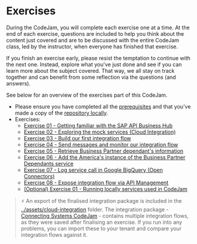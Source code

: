 # Exercises

During the CodeJam, you will complete each exercise one at a time. At the end of each exercise, questions are included to help you think about the content just covered and are to be discussed with the entire CodeJam class, led by the instructor, when everyone has finished that exercise.

If you finish an exercise early, please resist the temptation to continue with the next one. Instead, explore what you've just done and see if you can learn more about the subject covered. That way, we all stay on track together and can benefit from some reflection via the questions (and answers).

See below for an overview of the exercises part of this CodeJam.

* Please ensure you have completed all the [prerequisites](../prerequisites.md) and that you've made a copy of the [repository locally](../prerequisites.md#accessing-the-supporting-material-referenced-in-exercises).
* Exercises:
  * [Exercise 01 - Getting familiar with the SAP API Business Hub](./01-getting-familiar-api-business-hub/README.md#exercise-01---getting-familiar-with-the-sap-api-business-hub)
  * [Exercise 02 - Exploring the mock services (Cloud Integration)](./02-exploring-the-mock-services/README.md#exercise-02---exploring-the-mock-services)
  * [Exercise 03 - Build our first integration flow](./03-build-first-integration-flow/README.md#exercise-03---building-our-first-integration-flow)
  * [Exercise 04 - Send messages and monitor our integration flow](./04-send-messages-and-monitor/README.md#exercise-04---sending-messages-and-monitoring-our-integration-flow)
  * [Exercise 05 - Retrieve Business Partner dependant's information](./05-retrieve-bp-dependants/README.md#exercise-05---retrieve-business-partner-dependants-information)
  * [Exercise 06 - Add the America's instance of the Business Partner Dependants service](./06-add-americas-bp-dependants/README.md#exercise-06---add-the-americas-instance-of-the-business-partner-dependants-service)
  * [Exercise 07 - Log service call in Google BigQuery (Open Connectors)](./07-log-requests-in-bigquery/README.md#exercise-07---log-request-in-bigquery)
  * [Exercise 08 - Expose integration flow via API Management](./08-expose-integration-flow-api-management/README.md#exercise-08---expose-integration-flow-via-api-management)
  * [(Optional) Exercise 01 - Running locally services used in CodeJam](./optional-01-running-locally/README.md#optional-exercise-01---running-locally-services-used-in-codejam)

> ⚡️ An export of the finalised integration package is included in the [../assets/cloud-integration](../assets/cloud-integration/Connecting%20Systems%20CodeJam.zip) folder. The integration package - [Connecting Systems CodeJam](../assets/cloud-integration/Connecting%20Systems%20CodeJam.zip) - contains multiple integration flows, as they were saved after finalising an exercise. If you run into any problems, you can import these to your tenant and compare your integration flows against it. 
